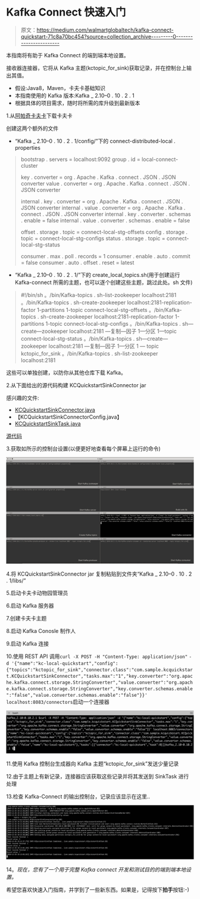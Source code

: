 # Kafka Connect 快速入门

> 原文：<https://medium.com/walmartglobaltech/kafka-connect-quickstart-71c8a70bc454?source=collection_archive---------0----------------------->

本指南将有助于 Kafka Connect 的端到端本地设置。

接收器连接器，它将从 Kafka 主题(kctopic_for_sink)获取记录，并在控制台上输出其值。

*   假设:Java8，Maven，卡夫卡基础知识
*   本指南使用的 Kafka 版本:Kafka _ 2.10–0 . 10 . 2 . 1
*   根据具体的项目需求，随时将所需的库升级到最新版本

1.从[阿帕奇卡夫卡](https://archive.apache.org/dist/kafka/0.10.2.1/kafka_2.10-0.10.2.1.tgz)下载卡夫卡

创建这两个额外的文件

*   “Kafka _ 2.10–0 . 10 . 2 . 1/config/”下的 connect-distributed-local . properties

> bootstrap . servers = localhost:9092
> group . id = local-connect-cluster
> 
> key . converter = org . Apache . Kafka . connect . JSON . JSON converter
> value . converter = org . Apache . Kafka . connect . JSON . JSON converter
> 
> internal . key . converter = org . Apache . Kafka . connect . JSON . JSON converter
> internal . value . converter = org . Apache . Kafka . connect . JSON . JSON converter
> internal . key . converter . schemas . enable = false
> internal . value . converter . schemas . enable = false
> 
> offset . storage . topic = connect-local-stg-offsets
> config . storage . topic = connect-local-stg-configs
> status . storage . topic = connect-local-stg-status
> 
> consumer . max . poll . records = 1
> consumer . enable . auto . commit = false
> consumer . auto . offset . reset = latest

*   “Kafka _ 2.10–0 . 10 . 2 . 1/”下的 create_local_topics.sh(用于创建运行 Kafka-connect 所需的主题，也可以逐个创建这些主题，跳过此处。sh 文件)

> #!/bin/sh
> 。/bin/Kafka-topics . sh-list-zookeeper localhost:2181
> 。/bin/Kafka-topics . sh-create-zookeeper localhost:2181-replication-factor 1-partitions 1-topic connect-local-stg-offsets
> 。/bin/Kafka-topics . sh-create-zookeeper localhost:2181-replication-factor 1-partitions 1-topic connect-local-stg-configs
> 。/bin/Kafka-topics . sh—create—zookeeper localhost:2181 —复制—因子 1—分区 1—topic connect-local-stg-status
> 。/bin/Kafka-topics . sh—create—zookeeper localhost:2181 —复制—因子 1—分区 1 — topic kctopic_for_sink
> 。/bin/Kafka-topics . sh-list-zookeeper localhost:2181

这些可以单独创建，以防你从其他仓库下载 Kafka。

2.从下面给出的源代码构建 KCQuickstartSinkConnector jar

感兴趣的文件:

*   [KCQuickstartSinkConnector.java](https://github.com/luckykurhe/kcquickstart/blob/master/src/main/java/com/sample/kcquickstart/KCQuickstartSinkConnector.java)
*   【KCQuickstartSinkConnectorConfig.java】
*   [KCQuickstartSinkTask.java](https://github.com/luckykurhe/kcquickstart/blob/master/src/main/java/com/sample/kcquickstart/KCQuickstartSinkTask.java)

[源代码](https://github.com/luckykurhe/kcquickstart)

3.获取如所示的控制台设置(以便更好地查看每个屏幕上运行的命令)

![](img/7f935ef412ba225b057fe1a0717e20c5.png)

4.将 KCQuickstartSinkConnector jar 复制粘贴到文件夹“Kafka _ 2.10–0 . 10 . 2 . 1/libs/”

5.启动卡夫卡动物园管理员

6.启动 Kafka 服务器

7.创建卡夫卡主题

8.启动 Kafka Conosle 制作人

9.启动 Kafka 连接

10.使用 REST API 调用`curl -X POST -H "Content-Type: application/json"` `-d '{"name":"kc-local-quickstart","config":{"topics":"kctopic_for_sink","connector.class":"com.sample.kcquickstart.KCQuickstartSinkConnector","tasks.max":"1","key.converter":"org.apache.kafka.connect.storage.StringConverter","value.converter":"org.apache.kafka.connect.storage.StringConverter","key.converter.schemas.enable":"false","value.converter.schemas.enable":"false"}}'` `localhost:8083/connectors`启动一个连接器

![](img/b086874912aff7a32b83a52f0dfce4d5.png)

11.使用 Kafka 控制台生成器向 Kafka 主题“kctopic_for_sink”发送少量记录

12.由于主题上有新记录，连接器应该获取这些记录并将其发送到 SinkTask 进行处理

13.检查 Kafka-Connect 的输出控制台，记录应该显示在这里..

![](img/46545dff19396938639bf13cba3efb22.png)

14。*现在，您有了一个用于完整 Kafka connect 开发和测试目的的端到端本地设置。*

希望您喜欢快速入门指南，并学到了一些新东西。如果是，记得按下**拍手**按钮:-)